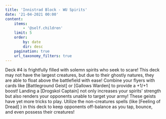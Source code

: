 ```yaml
---
title: 'Innistrad Block - WU Spirits'
date: '21-04-2021 00:00'
content:
    items:
        - '@self.children'
    limit: 5
    order:
        by: date
        dir: desc
    pagination: true
    url_taxonomy_filters: true
---
```


Deck #4 is frightfully filled with solemn spirits who seek to scare!
This deck may not have the largest creatures, but due to their ghostly natures, they are able to float above the battlefield with ease! Combine your flyers with cards like [Battleground Geist] or [Gallows Warden] to provide a +1/+1 boost! Landing a [Drogskol Captain] not only increases your spirits' strength but also renders your opponents unable to target your army!
These geists have yet more tricks to play. Utilize the non-creatures spells (like [Feeling of Dread] ) in this deck to keep opponents off-balance as you tap, bounce, and even possess their creatures!

<div class="deck-list" data-stub="innistrad-block-wu-spirits"></div>